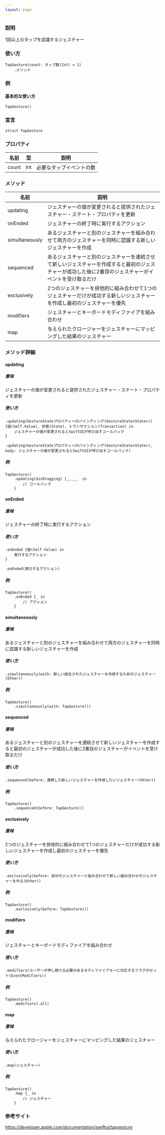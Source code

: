 ```yaml
---
layout: page
---
```


### 説明

1回以上のタップを認識するジェスチャー

### 使い方

    TapGesture(count: タップ数(Int) = 1)
        .メソッド

### 例

#### 基本的な使い方

    TapGesture()

### 宣言

    struct TapGesture

### プロパティ

| 名前    | 型   | 説明           |
| ----- | --- | ------------ |
| count | Int | 必要なタップイベントの数 |

### メソッド

| 名前             | 説明                                                                           |
| -------------- | ---------------------------------------------------------------------------- |
| updating       | ジェスチャーの値が変更されると提供されたジェスチャー・ステート・プロパティを更新                                     |
| onEnded        | ジェスチャーの終了時に実行するアクション                                                         |
| simultaneously | あるジェスチャーと別のジェスチャーを組み合わせて両方のジェスチャーを同時に認識する新しいジェスチャーを作成                        |
| sequenced      | あるジェスチャーと別のジェスチャーを連続させて新しいジェスチャーを作成すると最初のジェスチャーが成功した後に2番目のジェスチャーがイベントを受け取るだけ |
| exclusively    | 2つのジェスチャーを排他的に組み合わせて1つのジェスチャーだけが成功する新しいジェスチャーを作成し最初のジェスチャーを優先                |
| modifiers      | ジェスチャーとキーボードモディファイアを組み合わせ                                                    |
| map            | 与えられたクロージャーをジェスチャーにマッピングした結果のジェスチャー                                          |

### メソッド詳細

#### updating

##### 意味

ジェスチャーの値が変更されると提供されたジェスチャー・ステート・プロパティを更新

##### 使い方

    .updating(GestureStateプロパティへのバインディング(GestureState<State>)) {値(Self.Value), 状態(State), トランザクション(Transaction) in
        ジェスチャーの値が変更されるとSwiftUIが呼び出すコールバック
    }

    .updating(GestureStateプロパティへのバインディング(GestureState<State>), body: ジェスチャーの値が変更されるとSwiftUIが呼び出すコールバック)

##### 例

    TapGesture()
        .updating($isDragging) {_,_,_  in
            // コールバック
        }

#### onEnded

##### 意味

ジェスチャーの終了時に実行するアクション

##### 使い方

    .onEnded {値(Self.Value) in
        実行するアクション
    }

    .onEnded(実行するアクション)

##### 例

    TapGesture()
        .onEnded {_ in
            // アクション
        }

#### simultaneously

##### 意味

あるジェスチャーと別のジェスチャーを組み合わせて両方のジェスチャーを同時に認識する新しいジェスチャーを作成

##### 使い方

    .simultaneously(with: 新しい結合されたジェスチャーを作成するためのジェスチャー(Other))

##### 例

    TapGesture()
        .simultaneously(with: TapGesture())

#### sequenced

##### 意味

あるジェスチャーと別のジェスチャーを連続させて新しいジェスチャーを作成すると最初のジェスチャーが成功した後に2番目のジェスチャーがイベントを受け取るだけ

##### 使い方

    .sequenced(before: 連続した新しいジェスチャーを作成したいジェスチャー(Other))

##### 例

    TapGesture()
        .sequenced(before: TapGesture())

#### exclusively

##### 意味

2つのジェスチャーを排他的に組み合わせて1つのジェスチャーだけが成功する新しいジェスチャーを作成し最初のジェスチャーを優先

##### 使い方

    .exclusively(before: 自分のジェスチャーと組み合わせて新しい組み合わせのジェスチャーを作る(Other))

##### 例

    TapGesture()
        .exclusively(before: TapGesture())

#### modifiers

##### 意味

ジェスチャーとキーボードモディファイアを組み合わせ

##### 使い方

    .modifiers(ユーザーが押し続ける必要のあるモディファイアキーに対応するフラグのセット(EventModifiers))

##### 例

    TapGesture()
        .modifiers(.all)

#### map

##### 意味

与えられたクロージャーをジェスチャーにマッピングした結果のジェスチャー

##### 使い方

    .map(ジェスチャー)

##### 例

    TapGesture()
        .map {_ in
            // ジェスチャー
        }

### 参考サイト

<https://developer.apple.com/documentation/swiftui/tapgesture>
